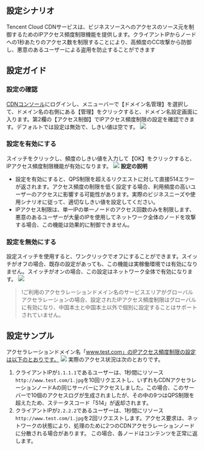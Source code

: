 ## 設定シナリオ
Tencent Cloud CDNサービスは、ビジネスソースへのアクセスのソース元を制御するためのIPアクセス頻度制限機能を提供します。クライアントIPからノードへの1秒あたりのアクセス数を制限することにより、高頻度のCC攻撃から防御し、悪意のあるユーザーによる盗用を防止することができます

## 設定ガイド
### 設定の確認
[CDNコンソール](https://console.cloud.tencent.com/cdn)にログインし、メニューバーで【ドメイン名管理】を選択して、ドメイン名の右側にある【管理】をクリックすると、ドメイン名設定画面に入ります。第2欄の【アクセス制御】でIPアクセス頻度制限の設定を確認できます。デフォルトでは設定は無効で、しきい値は空です。
![](https://main.qcloudimg.com/raw/647b73c63e867b31dfc1116fec3225b0.png)

### 設定を有効にする
スイッチをクリックし、頻度のしきい値を入力して【OK】をクリックすると、IPアクセス頻度制限機能が有効になります。
![](https://main.qcloudimg.com/raw/31592b3562913dd366d8c3fc88c8a6d4.png)
**設定の説明**

+ 設定を有効にすると、QPS制限を超えるリクエストに対して直接514エラーが返されます。アクセス頻度の制限を低く設定する場合、利用頻度の高いユーザーのアクセスに影響する可能性があります。実際のビジネスニーズや使用シナリオに従って、適切なしきい値を設定してください。
+ IPアクセス制限は、単一IPの単一ノードのアクセス回数のみを制限します、悪意のあるユーザーが大量のIPを使用してネットワーク全体のノードを攻撃する場合、この機能は効果的に制御できません。

### 設定を無効にする
設定スイッチを使用すると、ワンクリックでオフにすることができます。スイッチがオフの場合、既存の設定があっても、この機能は実稼働環境では有効になりません。スイッチがオンの場合、この設定はネットワーク全体で有効になります。
![](https://main.qcloudimg.com/raw/66d7637604b7527fd0150d0cef15d051.png)

>!ご利用のアクセラレーションドメイン名のサービスエリアがグローバルアクセラレーションの場合、設定されたIPアクセス頻度制限はグローバルに有効になり、中国本土と中国本土以外で個別に設定することはサポートされていません。

## 設定サンプル
アクセラレーションドメイン名「www.test.com」のIPアクセス頻度制限の設定は以下のとおりです。
![](https://main.qcloudimg.com/raw/30d356e02a66a4d70f321715cf4ae659.png)
実際のアクセス状況は次のとおりです。

1. クライアントIPが`1.1.1.1`であるユーザーは、1秒間にリソース`http://www.test.com/1.jpg`を10回リクエストし、いずれもCDNアクセラレーションノードAの同じサーバーにアクセスしました。この場合、このサーバーで10個のアクセスログが生成されましたが、その中の9つはQPS制限を超えたため、ステータスコード「514」が返却されます。
2. クライアントIPが`2.2.2.2`であるユーザーは、1秒間にリソース`http://www.test.com/1.jpg`を2回リクエストします。アクセス要求は、ネットワークの状態により、処理のために2つのCDNアクセラレーションノードに分散される場合があります。 この場合、各ノードはコンテンツを正常に返します。

